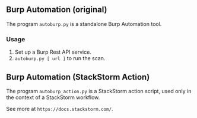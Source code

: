 ## Burp Automation (original)

The program `autoburp.py` is a standalone Burp Automation tool.

### Usage

1. Set up a Burp Rest API service.
2. `autoburp.py [ url ]` to run the scan.

## Burp Automation (StackStorm Action)

The program `autoburp_action.py` is a StackStorm action script, used only in the context of a StackStorm workflow.

See more at `https://docs.stackstorm.com/`.
